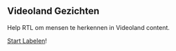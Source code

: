 ## Videoland Gezichten

Help RTL om mensen te herkennen in Videoland content.

[Start Labelen](https://app.labelbox.com/go-label/ckls3djupk0ra0779c5r4t5op)!